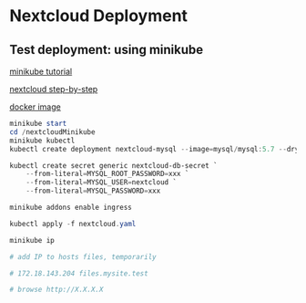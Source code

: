 # Nextcloud Deployment

## Test deployment: using minikube

[minikube tutorial](https://kubernetes.io/docs/tutorials/hello-minikube/)

[nextcloud step-by-step](https://blog.true-kubernetes.com/self-host-nextcloud-using-kubernetes/)

[docker image](https://hub.docker.com/_/nextcloud/)

```powershell
minikube start
cd /nextcloudMinikube
minikube kubectl
kubectl create deployment nextcloud-mysql --image=mysql/mysql:5.7 --dry-run=client -o yaml > nextcloud.yaml

kubectl create secret generic nextcloud-db-secret `
    --from-literal=MYSQL_ROOT_PASSWORD=xxx `
    --from-literal=MYSQL_USER=nextcloud `
    --from-literal=MYSQL_PASSWORD=xxx

minikube addons enable ingress

kubectl apply -f nextcloud.yaml

minikube ip

# add IP to hosts files, temporarily

# 172.18.143.204 files.mysite.test

# browse http://X.X.X.X
```



